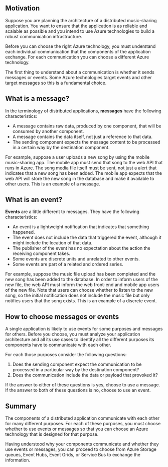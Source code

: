 ## Motivation

Suppose you are planning the architecture of a distributed music-sharing application. You want to ensure that the application is as reliable and scalable as possible and you intend to use Azure technologies to build a robust communication infrastructure.

Before you can choose the right Azure technology, you must understand each individual communication that the components of the application exchange. For each communication you can choose a different Azure technology.

The first thing to understand about a communication is whether it sends messages or events. Some Azure technologies target events and other target messages so this is a fundamental choice.

## What is a message?

In the terminology of distributed applications, **messages** have the following characteristics:

- A message contains raw data, produced by one component, that will be consumed by another component.
- A message contains the data itself, not just a reference to that data.
- The sending component expects the message content to be processed in a certain way by the destination component. 

For example, suppose a user uploads a new song by using the mobile music-sharing app. The mobile app must send that song to the web API that runs in Azure. The song media file itself must be sent, not just a alert that indicates that a new song has been added. The mobile app expects that the web API will store the new song in the database and make it available to other users. This is an example of a message.

## What is an event?

**Events** are a little different to messages. They have the following characteristics:

- An event is a lightweight notification that indicates that something happened.
- The event does not include the data that triggered the event, although it might include the location of that data.
- The publisher of the event has no expectation about the action the receiving component takes. 
- Some events are discrete units and unrelated to other events. 
- Some events are part of a related and ordered series.  

For example, suppose the music file upload has been completed and the new song has been added to the database. In order to inform users of the new file, the web API must inform the web front-end and mobile app users of the new file. Note that users can choose whether to listen to the new song, so the initial notification does not include the music file but only notifies users that the song exists. This is an example of a discrete event.

## How to choose messages or events

A single application is likely to use events for some purposes and messages for others. Before you choose, you must analyze your application architecture and all its use cases to identify all the different purposes its components have to communicate with each other. 

For each those purposes consider the following questions:

1. Does the sending component expect the communication to be processed in a particular way by the destination component?
1. Does the communication include the data or payload that provoked it?

If the answer to either of these questions is yes, choose to use a message. If the answer to both of these questions is no, choose to use an event.

## Summary

The components of a distributed application communicate with each other for many different purposes. For each of these purposes, you must choose whether to use events or messages so that you can choose an Azure technology that is designed for that purpose. 

Having understood why your components communicate and whether they use events or messages, you can proceed to choose from Azure Storage queues, Event Hubs, Event Grids, or Service Bus to exchange the information.